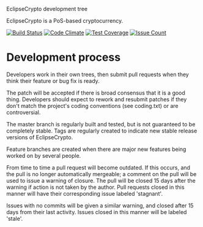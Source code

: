 EclipseCrypto development tree

EclipseCrypto is a PoS-based cryptocurrency.

[![Build Status](https://travis-ci.org/eclipseproject/eclipse.svg?branch=master)](https://travis-ci.org/eclipseproject/eclipse) [![Code Climate](https://codeclimate.com/github/eclipseproject/eclipse/badges/gpa.svg)](https://codeclimate.com/github/eclipseproject/eclipse) [![Test Coverage](https://codeclimate.com/github/eclipseproject/eclipse/badges/coverage.svg)](https://codeclimate.com/github/eclipseproject/eclipse/coverage) [![Issue Count](https://codeclimate.com/github/eclipseproject/eclipse/badges/issue_count.svg)](https://codeclimate.com/github/eclipseproject/eclipse)

Development process
===========================

Developers work in their own trees, then submit pull requests when
they think their feature or bug fix is ready.

The patch will be accepted if there is broad consensus that it is a
good thing.  Developers should expect to rework and resubmit patches
if they don't match the project's coding conventions (see coding.txt)
or are controversial.

The master branch is regularly built and tested, but is not guaranteed
to be completely stable. Tags are regularly created to indicate new
stable release versions of EclipseCrypto.

Feature branches are created when there are major new features being
worked on by several people.

From time to time a pull request will become outdated. If this occurs, and
the pull is no longer automatically mergeable; a comment on the pull will
be used to issue a warning of closure. The pull will be closed 15 days
after the warning if action is not taken by the author. Pull requests closed
in this manner will have their corresponding issue labeled 'stagnant'.

Issues with no commits will be given a similar warning, and closed after
15 days from their last activity. Issues closed in this manner will be 
labeled 'stale'.
